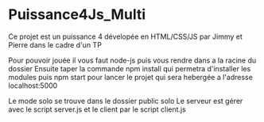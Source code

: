 # Puissance4Js_Multi
Ce projet est un puissance 4 dévelopée en HTML/CSS/JS par Jimmy et Pierre dans le cadre d'un TP

Pour pouvoir jouée il vous faut node-js puis vous rendre dans a la racine du dossier
Ensuite taper la commande 
npm install qui permetra d'installer les modules 
puis 
npm start pour lancer le projet qui sera hebergée a l'adresse 
localhost:5000

Le mode solo se trouve dans le dossier public solo 
Le serveur est gérer avec le script server.js et le client par le script client.js